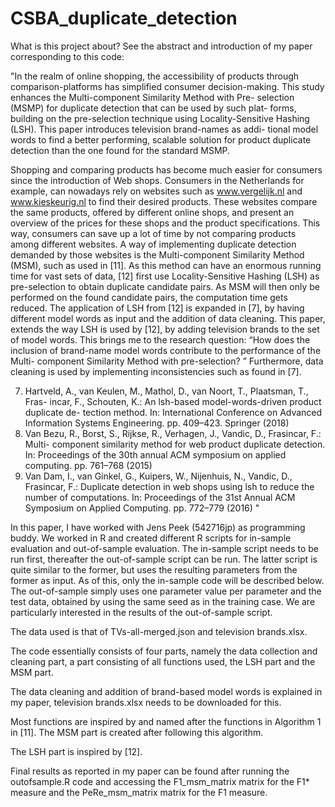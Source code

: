 # CSBA_duplicate_detection

What is this project about? See the abstract and introduction of my paper corresponding to this code: 

"In the realm of online shopping, the accessibility of products
through comparison-platforms has simplified consumer decision-making.
This study enhances the Multi-component Similarity Method with Pre-
selection (MSMP) for duplicate detection that can be used by such plat-
forms, building on the pre-selection technique using Locality-Sensitive
Hashing (LSH). This paper introduces television brand-names as addi-
tional model words to find a better performing, scalable solution for
product duplicate detection than the one found for the standard MSMP.

Shopping and comparing products has become much easier for consumers since
the introduction of Web shops. Consumers in the Netherlands for example, can
nowadays rely on websites such as www.vergelijk.nl and www.kieskeurig.nl
to find their desired products. These websites compare the same products, offered
by different online shops, and present an overview of the prices for these shops
and the product specifications. This way, consumers can save up a lot of time
by not comparing products among different websites.
A way of implementing duplicate detection demanded by those websites is
the Multi-component Similarity Method (MSM), such as used in [11]. As this
method can have an enormous running time for vast sets of data, [12] first use
Locality-Sensitive Hashing (LSH) as pre-selection to obtain duplicate candidate
pairs. As MSM will then only be performed on the found candidate pairs, the
computation time gets reduced. The application of LSH from [12] is expanded in
[7], by having different model words as input and the addition of data cleaning.
This paper, extends the way LSH is used by [12], by adding television brands to
the set of model words. This brings me to the research question: “How does the
inclusion of brand-name model words contribute to the performance of the Multi-
component Similarity Method with pre-selection? ” Furthermore, data cleaning is
used by implementing inconsistencies such as found in [7].

7. Hartveld, A., van Keulen, M., Mathol, D., van Noort, T., Plaatsman, T., Fras-
incar, F., Schouten, K.: An lsh-based model-words-driven product duplicate de-
tection method. In: International Conference on Advanced Information Systems
Engineering. pp. 409–423. Springer (2018)
11. Van Bezu, R., Borst, S., Rijkse, R., Verhagen, J., Vandic, D., Frasincar, F.: Multi-
component similarity method for web product duplicate detection. In: Proceedings
of the 30th annual ACM symposium on applied computing. pp. 761–768 (2015)
12. Van Dam, I., van Ginkel, G., Kuipers, W., Nijenhuis, N., Vandic, D., Frasincar, F.:
Duplicate detection in web shops using lsh to reduce the number of computations.
In: Proceedings of the 31st Annual ACM Symposium on Applied Computing. pp.
772–779 (2016)
"

In this paper, I have worked with Jens Peek (542716jp) as programming buddy. We worked in R and created different R scripts for in-sample evaluation and out-of-sample evaluation.
The in-sample script needs to be run first, thereafter the out-of-sample script can be run. The latter script is quite similar to the former, but uses the resulting parameters from the former as input. As of this, only the in-sample code will be described below. The out-of-sample simply uses one parameter value per parameter and the test data, obtained by using the same seed as in the training case. 
We are particularly interested in the results of the out-of-sample script. 

The data used is that of TVs-all-merged.json and television brands.xlsx. 

The code essentially consists of four parts, namely the data collection and cleaning part, a part consisting of all functions used, the LSH part and the MSM part. 

The data cleaning and addition of brand-based model words is explained in my paper, television brands.xlsx needs to be downloaded for this. 

Most functions are inspired by and named after the functions in Algorithm 1 in [11]. The MSM part is created after following this algorithm. 

The LSH part is inspired by [12].

Final results as reported in my paper can be found after running the outofsample.R code and accessing the F1_msm_matrix matrix for the F1* measure and the PeRe_msm_matrix matrix for the F1 measure.




